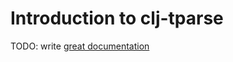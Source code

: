 # Introduction to clj-tparse

TODO: write [great documentation](http://jacobian.org/writing/what-to-write/)
